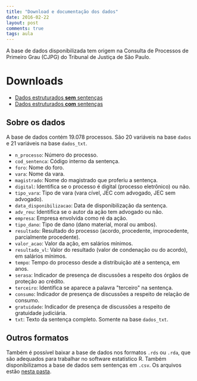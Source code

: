 ```yaml
---
title: "Download e documentação dos dados"
date: 2016-02-22
layout: post
comments: true
tags: aula
---
```



A base de dados disponibilizada tem origem na Consulta de Processos de Primeiro
Grau (CJPG) do Tribunal de Justiça de São Paulo.



# Downloads

- [Dados estruturados **sem** sentenças](https://www.dropbox.com/s/d3wrhrbewyb0tjl/dados.xlsx?dl=0)
- [Dados estruturados **com** sentenças](https://www.dropbox.com/s/f35rqe02xnxxito/dados_txt.xlsx?dl=0)

## Sobre os dados

A base de dados contém 19.078 processos. 
São 20 variáveis na base `dados` e 21 variáveis na base `dados_txt`.

- `n_processo`: Número do processo.
- `cod_sentenca`: Código interno da sentença.
- `foro`: Nome do foro.
- `vara`: Nome da vara.
- `magistrado`: Nome do magistrado que proferiu a sentença.
- `digital`: Identifica se o processo é digital (processo eletrônico) ou não.
- `tipo_vara`: Tipo de vara (vara cível, JEC com advogado, JEC sem advogado).
- `data_disponibilizacao`: Data de disponibilização da sentença.
- `adv_reu`: Identifica se o autor da ação tem advogado ou não.
- `empresa`: Empresa envolvida como ré da ação.
- `tipo_dano`: Tipo de dano (dano material, moral ou ambos).
- `resultado`: Resultado do processo (acordo, procedente, improcedente, parcialmente procedente).
- `valor_acao`: Valor da ação, em salários mínimos.
- `resultado_vl`: Valor do resultado (valor de condenação ou do acordo), em salários mínimos.
- `tempo`: Tempo do processo desde a distribuição até a sentença, em anos.
- `serasa`: Indicador de presença de discussões a respeito dos órgãos de proteção ao crédito.
- `terceiro`: Identifica se aparece a palavra "terceiro" na sentença.
- `consumo`: Indicador de presença de discussões a respeito de relação de consumo.
- `gratuidade`: Indicador de presença de discussões a respeito de gratuidade judiciária.
- `txt`: Texto da sentença completo. Somente na base `dados_txt`.

## Outros formatos

Também é possível baixar a base de dados nos formatos `.rds` ou `.rda`, que são
adequados para trabalhar no software estatístico R. Também disponibilizamos a base de dados sem sentenças
em `.csv`. Os arquivos estão [nesta pasta](https://www.dropbox.com/sh/yci3146prtkdh39/AAB7YjAyIdAQn6m8Mjlp7OQaa?dl=0).














